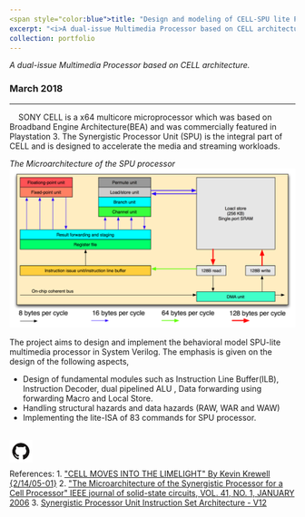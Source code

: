 ```yaml
---
<span style="color:blue">title: "Design and modeling of CELL-SPU lite Processor"</span>
excerpt: "<i>A dual-issue Multimedia Processor based on CELL architecture.</i><br/><img width ='500' src='/images/CELL_SPU.jpg'><br/><br/>`Computer Architecture` `GPU` `System Verilog`"
collection: portfolio
---
```


<i>A dual-issue Multimedia Processor based on CELL architecture.</i>
### March 2018
---
&nbsp;
&nbsp;
SONY CELL is a x64 multicore microprocessor which was based on Broadband Engine Architecture(BEA) and was commercially featured in Playstation 3. The Synergistic Processor Unit (SPU) is the integral part of CELL and is designed to accelerate the media and streaming workloads.

<i>The Microarchitecture of the SPU processor</i><br/>
<img src ='/images/CELL-SPU1.png'><br/>

The project aims to design and implement the behavioral model SPU-lite multimedia processor in System Verilog.
The emphasis is given on the design of the following aspects,
   * Design of fundamental modules such as Instruction Line Buffer(ILB), Instruction Decoder, dual pipelined ALU , Data forwarding using forwarding Macro and Local Store.
   * Handling structural hazards and data hazards (RAW, WAR and WAW)
   * Implementing the lite-ISA of 83 commands for SPU processor.

<br/>  
<span><a href='https://github.com/Karthik4293/Design-and-Implementation-of-CELL-SPU-lite-processor' target='_blank'><img style='float: left;' width = '40' src='/images/git.png'></a></span>
<br/>
<br/>
<br/>
References:  
1. <span style="color:blue"><a href='https://www.karthik4293.me/files/Cell_microarchitecture' target='_blank'>"CELL MOVES INTO THE LIMELIGHT" By Kevin Krewell {2/14/05-01}</a></span>  
2. <span style="color:blue"><a href='https://www.karthik4293.me/files/Microarchitecture_of_SPU' target='_blank'>"The Microarchitecture of the Synergistic Processor
for a Cell Processor" IEEE journal of solid-state circuits, VOL. 41, NO. 1, JANUARY 2006</a></span>
3. <span style="color:blue"><a href='https://www.karthik4293.me/files/SPU_ISA_v12' target='_blank'>Synergistic Processor Unit Instruction Set Architecture - V12 </a></span>
